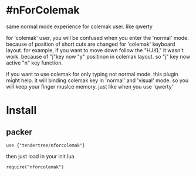 #nForColemak
===========
same normal mode experience for colemak user. like qwerty

for 'colemak' user, you will be confused when you enter the 'normal' mode. because of position of short cuts are changed for 'colemak' keyboard layout. for example, if you want to move down follow the "HJKL" it wasn't work. because of "j"key now "y" positinon in colemak layout. so "j" key now active "n" key function.
 
if you want to use colemak for only typing not normal mode. this plugin might help.
it will binding colemak key in 'normal' and 'visual' mode. so you will keep  your finger muslce memory. just like when you use 'qwerty' 


Install
=======
packer
------
```
use {"tendertree/nforcolemak"}
```
then just load in your init.lua 
```
require("nforcolemak")
```



